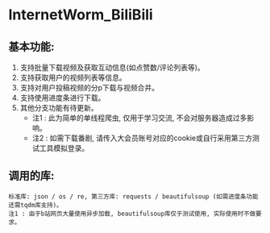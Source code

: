 # InternetWorm_BiliBili
## 基本功能:
1. 支持批量下载视频及获取互动信息(如点赞数/评论列表等)。
2. 支持获取用户的视频列表等信息。
3. 支持对用户投稿视频的分p下载与视频合并。
4. 支持使用进度条进行下载。
5. 其他分支功能有待更新。
    - 注1 : 此为简单的单线程爬虫, 仅用于学习交流, 不会对服务器造成过多影响。
    - 注2 : 如需下载番剧, 请传入大会员账号对应的cookie或自行采用第三方测试工具模拟登录。
## 调用的库: 
    标准库: json / os / re, 第三方库: requests / beautifulsoup (如需进度条功能还需tqdm库支持)。
    注1 : 由于b站网页大量使用异步加载, beautifulsoup库仅于测试使用, 实际使用时不做要求。


